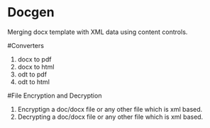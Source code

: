 # Docgen
Merging docx template with XML data using content controls.

#Converters
1. docx to pdf
2. docx to html
3. odt to pdf
4. odt to html

#File Encryption and Decryption
1. Encryptign a doc/docx file or any other file which is xml based.
2. Decrypting a doc/docx file or any other file which is xml based.
